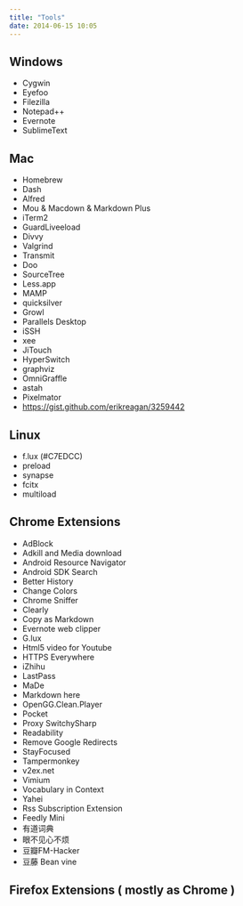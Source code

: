 ```yaml
---
title: "Tools"
date: 2014-06-15 10:05
---
```

## Windows ##
- Cygwin
- Eyefoo
- Filezilla
- Notepad++
- Evernote
- SublimeText

## Mac ##
- Homebrew
- Dash
- Alfred
- Mou & Macdown & Markdown Plus
- iTerm2
- GuardLiveeload
- Divvy
- Valgrind
- Transmit
- Doo
- SourceTree
- Less.app
- MAMP
- quicksilver
- Growl
- Parallels Desktop
- iSSH
- xee
- JiTouch
- HyperSwitch
- graphviz
- OmniGraffle
- astah
- Pixelmator
- https://gist.github.com/erikreagan/3259442


## Linux ##
- f.lux (#C7EDCC)
- preload
- synapse
- fcitx
- multiload


## Chrome Extensions ##
- AdBlock
- Adkill and Media download
- Android Resource Navigator
- Android SDK Search
- Better History
- Change Colors
- Chrome Sniffer
- Clearly
- Copy as Markdown
- Evernote web clipper
- G.lux
- Html5 video for Youtube
- HTTPS Everywhere
- iZhihu
- LastPass
- MaDe
- Markdown here
- OpenGG.Clean.Player
- Pocket
- Proxy SwitchySharp
- Readability
- Remove Google Redirects
- StayFocused
- Tampermonkey
- v2ex.net
- Vimium
- Vocabulary in Context
- Yahei
- Rss Subscription Extension
- Feedly Mini
- 有道词典
- 眼不见心不烦
- 豆瓣FM-Hacker
- 豆藤 Bean vine



## Firefox Extensions ( mostly as Chrome ) ##
